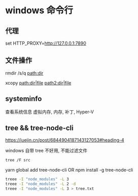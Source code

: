 # windows 命令行

## 代理

set HTTP_PROXY=http://127.0.0.1:7890

## 文件操作

rmdir /s/q <path:dir>

xcopy <path:dir|file> <path2:dir|file>

## systeminfo

查看系统信息
虚拟内存, 内存, 补丁, Hyper-V

## tree && tree-node-cli

https://juejin.cn/post/6844904187143127053#heading-4

windows 自带 tree 不好用, 不能过滤文件

```bash
tree /F src
```

yarn global add tree-node-cli OR npm install -g tree-node-cli

```bash
treee -I "node_modules" -L 3
treee -I "node_modules" -L 2 -d
treee -I "node_modules" -L 3 > tree.txt
```
